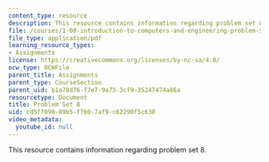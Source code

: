 ```yaml
---
content_type: resource
description: This resource contains information regarding problem set 8.
file: /courses/1-00-introduction-to-computers-and-engineering-problem-solving-spring-2012/cd5ff09089b5f7607af9c62290f5c630_MIT1_00S12_PS_8.pdf
file_type: application/pdf
learning_resource_types:
- Assignments
license: https://creativecommons.org/licenses/by-nc-sa/4.0/
ocw_type: OCWFile
parent_title: Assignments
parent_type: CourseSection
parent_uid: b1a78d76-f7e7-9a73-3cf9-35247474a66a
resourcetype: Document
title: Problem Set 8
uid: cd5ff090-89b5-f760-7af9-c62290f5c630
video_metadata:
  youtube_id: null
---
```

This resource contains information regarding problem set 8.